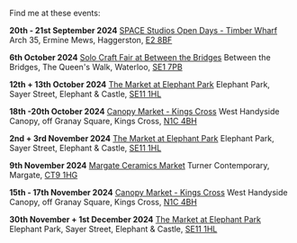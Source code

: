 Find me at these events:

**20th - 21st September 2024**
[SPACE Studios Open Days - Timber Wharf](https://spacestudios.org.uk/events/september-open-studios-2024/)
Arch 35, Ermine Mews, Haggerston, [E2 8BF](https://maps.app.goo.gl/38rLRs21u8pgssw78)

**6th October 2024**
[Solo Craft Fair at Between the Bridges](http://www.solocraftfair.com/upcomingevents/2024/5/12/south-bank-summer-market-w59tw-2bpln-arj3h-erx6n)
Between the Bridges, The Queen's Walk, Waterloo, [SE1 7PB ](https://maps.app.goo.gl/4prGf8xPzGQ9WPQ6A)

**12th + 13th October 2024**
[The Market at Elephant Park](https://elephantparkmarket.co.uk/home/)
Elephant Park, Sayer Street, Elephant & Castle, [SE11 1HL](https://maps.app.goo.gl/sN7LdZPQQB6DfP7W7)

**18th -20th October 2024**
[Canopy Market - Kings Cross](https://canopymarket.co.uk)
West Handyside Canopy, off Granay Square, Kings Cross, [N1C 4BH](https://maps.app.goo.gl/f5nJ5KAdtoPUWQJW7)

**2nd + 3rd November 2024**
[The Market at Elephant Park](https://elephantparkmarket.co.uk/home/)
Elephant Park, Sayer Street, Elephant & Castle, [SE11 1HL](https://maps.app.goo.gl/sN7LdZPQQB6DfP7W7)

**9th November 2024**
[Margate Ceramics Market](https://www.instagram.com/margateceramicsmarket/)
Turner Contemporary, Margate, [CT9 1HG](https://maps.app.goo.gl/7NZeXbBh3CWk3x9R6)

**15th - 17th November 2024**
[Canopy Market - Kings Cross](https://canopymarket.co.uk)
West Handyside Canopy, off Granay Square, Kings Cross, [N1C 4BH](https://maps.app.goo.gl/f5nJ5KAdtoPUWQJW7)

**30th November + 1st December 2024**
[The Market at Elephant Park](https://elephantparkmarket.co.uk/home/)
Elephant Park, Sayer Street, Elephant & Castle, [SE11 1HL](https://maps.app.goo.gl/sN7LdZPQQB6DfP7W7)

